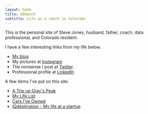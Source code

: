 ```yaml
---
layout: home
title: dkRanch
subtitle: Life on a ranch in Colorado
---
```


This is the personal site of Steve Jones, husband, father, coach, data professional, and Colorado resident.

I have a few interesting links from my life below.

- [My blog](http://blog.dkranch.net)
- My pictures at [Instagram](https://www.instagram.com/way0utwest/)
- The nonsense I post at [Twitter](https://twitter.com/way0utwest)
- Professional profile at [LinkedIn](https://www.linkedin.com/in/way0utwest/)

A few items I've put on this site:

- [A Trip up Gray's Peak](https://www.dkranch.net/2001-08-12-grays/)
- [My Life List](/lifelistSteve)
- [Cars I've Owned](/autos)
- [IQdestination - My life at a startup](/writings/iqdestination/)